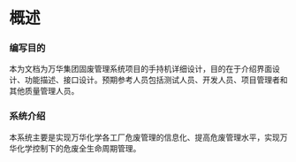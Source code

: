 # 概述

### 编写目的

本为文档为万华集团固废管理系统项目的手持机详细设计，目的在于介绍界面设计、功能描述、接口设计。预期参考人员包括测试人员、开发人员、项目管理者和其他质量管理人员。

### 系统介绍

本系统主要是实现万华化学各工厂危废管理的信息化、提高危废管理水平，实现万华化学控制下的危废全生命周期管理。
